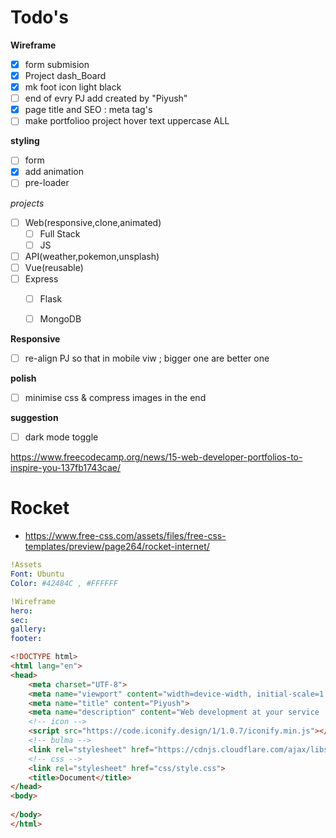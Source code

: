 # Todo's

__Wireframe__
- [x] form submision 
- [x] Project dash_Board
- [x] mk foot icon light black
- [ ] end of evry PJ add created by "Piyush"
- [x] page title and SEO : meta tag's 
- [ ] make portfolioo project hover text uppercase ALL

__styling__
- [ ] form 
- [x] add animation
- [ ] pre-loader

_projects_
- [ ] Web(responsive,clone,animated)
    - [ ] Full Stack
    - [ ] JS
- [ ] API(weather,pokemon,unsplash)
- [ ] Vue(reusable)
- [ ] Express
    - [ ] Flask
    - [ ] MongoDB


__Responsive__
- [ ] re-align PJ so that in mobile viw ; bigger one are better one

__polish__
- [ ] minimise css & compress images in the end

__suggestion__
- [ ] dark mode toggle

https://www.freecodecamp.org/news/15-web-developer-portfolios-to-inspire-you-137fb1743cae/
# Rocket
- https://www.free-css.com/assets/files/free-css-templates/preview/page264/rocket-internet/




```yaml
!Assets
Font: Ubuntu
Color: #42484C , #FFFFFF 

!Wireframe
hero:
sec:
gallery:
footer:
```

```html
<!DOCTYPE html>
<html lang="en">
<head>
    <meta charset="UTF-8">
    <meta name="viewport" content="width=device-width, initial-scale=1.0">
    <meta name="title" content="Piyush">
    <meta name="description" content="Web development at your service !">
    <!-- icon -->
    <script src="https://code.iconify.design/1/1.0.7/iconify.min.js"></script>
    <!-- bulma -->
    <link rel="stylesheet" href="https://cdnjs.cloudflare.com/ajax/libs/bulma/0.9.2/css/bulma.min.css" />
    <!-- css -->
    <link rel="stylesheet" href="css/style.css">
    <title>Document</title>
</head>
<body>
    
</body>
</html>
```

